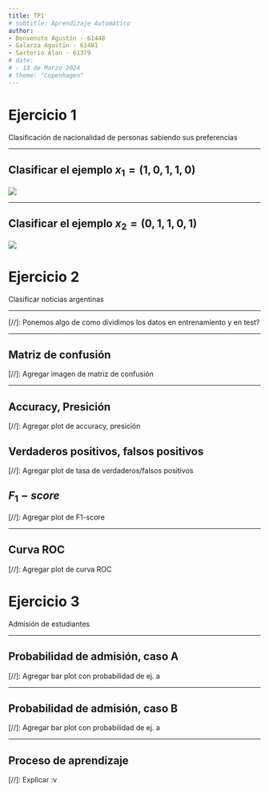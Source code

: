 ```yaml
---
title: TP1
# subtitle: Aprendizaje Automático
author:
- Benvenuto Agustín - 61448
- Galarza Agustín - 61481
- Sartorio Alan - 61379
# date:
# - 13 de Marzo 2024
# theme: "Copenhagen"
---
```


# Ejercicio 1

Clasificación de nacionalidad de personas sabiendo sus preferencias

---

## Clasificar el ejemplo $x_1 = (1, 0, 1, 1, 0)$

![](./plots/x1.svg)

---

## Clasificar el ejemplo $x_2 = (0, 1, 1, 0, 1)$

![](./plots/x2.svg)



# Ejercicio 2

Clasificar noticias argentinas

---

[//]: Ponemos algo de como dividimos los datos en entrenamiento y en test?

---

## Matriz de confusión

[//]: Agregar imagen de matriz de confusión

---

## Accuracy, Presición

[//]: Agregar plot de accuracy, presición

## Verdaderos positivos, falsos positivos

[//]: Agregar plot de tasa de verdaderos/falsos positivos

## $F_1-score$

[//]: Agregar plot de F1-score

---

## Curva ROC

[//]: Agregar plot de curva ROC




# Ejercicio 3

Admisión de estudiantes

---

## Probabilidad de admisión, caso A

[//]: Agregar bar plot con probabilidad de ej. a

---

## Probabilidad de admisión, caso B

[//]: Agregar bar plot con probabilidad de ej. a

---

## Proceso de aprendizaje

[//]: Explicar :v